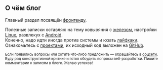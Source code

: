 ## О чём блог

Главный раздел посвящён [фронтенду](/blog/frontend/).

Полезные записки оставляю на тему ковыряния с [железом](/blog/hardware/), настройки [Linux](/blog/linux/), развлекух с [Android](/blog/android/).  
Конечно, надо идти иногда против системы и юзать [лайфхаки](/blog/lifehacks/).  
Ознакомьтесь с [проектами](/projects/), их исходный код выложен на [GitHub](https://github.com/fagcinsk/).

<small>Если появились вопросы или хотите что-либо предложить &mdash; обращайтесь в [соцсети](/contact).  
Буду рад конструктивной критике и готов обсудить вопросы веб-разработки.
Пишите комментарии к записям в блоге. Желаю успехов!</small>
